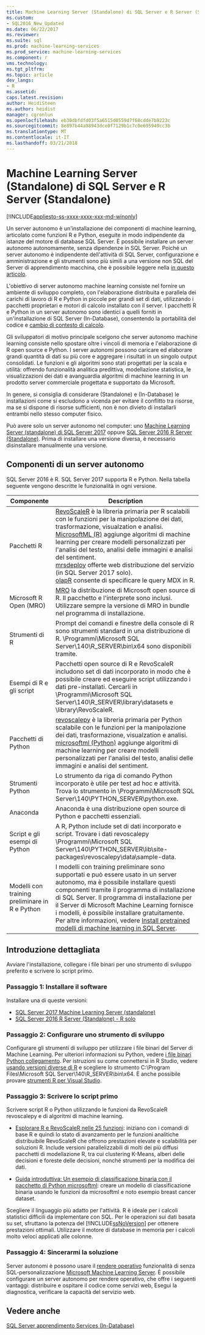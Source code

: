 ```yaml
---
title: Machine Learning Server (Standalone) di SQL Server e R Server (Standalone) | Documenti Microsoft
ms.custom:
- SQL2016_New_Updated
ms.date: 06/22/2017
ms.reviewer: 
ms.suite: sql
ms.prod: machine-learning-services
ms.prod_service: machine-learning-services
ms.component: r
vms.technology: 
ms.tgt_pltfrm: 
ms.topic: article
dev_langs:
- R
ms.assetid: 
caps.latest.revision: 
author: HeidiSteen
ms.author: heidist
manager: cgronlun
ms.openlocfilehash: eb30dbfdfd03f5a6515d0559d7f60cdde7b9223c
ms.sourcegitcommit: 8e897b44a98943dce0f7129b1c7c0e695949cc3b
ms.translationtype: MT
ms.contentlocale: it-IT
ms.lasthandoff: 03/21/2018
---
```

# <a name="sql-server-machine-learning-server-standalone-and-r-server-standalone"></a>Machine Learning Server (Standalone) di SQL Server e R Server (Standalone)
[!INCLUDE[appliesto-ss-xxxx-xxxx-xxx-md-winonly](../../includes/appliesto-ss-xxxx-xxxx-xxx-md-winonly.md)]

Un server autonomo è un'installazione dei componenti di machine learning, articolato come funzioni R e Python, eseguite in modo indipendente da istanze del motore di database SQL Server. È possibile installare un server autonomo autonomamente, senza dipendenze in SQL Server. Poiché un server autonomo è indipendente dell'attività di SQL Server, configurazione e amministrazione e gli strumenti sono più simili a una versione non SQL del Server di apprendimento macchina, che è possibile leggere nella [in questo articolo](https://docs.microsoft.com/machine-learning-server/what-is-machine-learning-server).

L'obiettivo di server autonomo machine learning consiste nel fornire un ambiente di sviluppo completo, con l'elaborazione distribuita e parallela dei carichi di lavoro di R e Python in piccole per grandi set di dati, utilizzando i pacchetti proprietari e motori di calcolo installato con il server. I pacchetti R e Python in un server autonomo sono identici a quelli forniti in un'installazione di SQL Server (In-Database), consentendo la portabilità del codice e [cambio di contesto di calcolo](https://docs.microsoft.com/machine-learning-server/r/concept-what-is-compute-context).

Gli sviluppatori di motivo principale scelgono che server autonomo machine learning consiste nello spostare oltre i vincoli di memoria e l'elaborazione di R open source e Python. I server autonomi possono caricare ed elaborare grandi quantità di dati su più core e aggregare i risultati in un singolo output consolidati. Le funzioni e gli algoritmi sono stati progettati per la scala e utilità: offrendo funzionalità analitica predittiva, modellazione statistica, le visualizzazioni dei dati e avanguardia algoritmi di machine learning in un prodotto server commerciale progettata e supportato da Microsoft.

In genere, si consiglia di considerare (Standalone) e (In-Database) le installazioni come si escludono a vicenda per evitare il conflitto tra risorse, ma se si dispone di risorse sufficienti, non è non divieto di installarli entrambi nello stesso computer fisico.

Può avere solo un server autonomo nel computer: uno [Machine Learning Server (standalone) di SQL Server 2017](../install/sql-machine-learning-standalone-windows-install.md) oppure [SQL Server 2016 R Server (Standalone)](../install/sql-r-standalone-windows-install.md). Prima di installare una versione diversa, è necessario disinstallare manualmente una versione.

## <a name="components-of-a-standalone-server"></a>Componenti di un server autonomo

SQL Server 2016 è R. SQL Server 2017 supporta R e Python. Nella tabella seguente vengono descritte le funzionalità in ogni versione.

| Componente | Description |
|-----------|-------------|
| Pacchetti R | [RevoScaleR](revoscaler-overview.md) è la libreria primaria per R scalabili con le funzioni per la manipolazione dei dati, trasformazione, visualzation e analisi.  <br/>[MicrosoftML (R)](https://docs.microsoft.com/machine-learning-server/r-reference/microsoftml/microsoftml-package) aggiunge algoritmi di machine learning per creare modelli personalizzati per l'analisi del testo, analisi delle immagini e analisi del sentiment. <br/>[mrsdeploy](operationalization-with-mrsdeploy.md) offerte web distribuzione del servizio (in SQL Server 2017 solo). <br/>[olapR](how-to-create-mdx-queries-using-olapr.md) consente di specificare le query MDX in R.|
| Microsoft R Open (MRO) | [MRO](https://mran.microsoft.com/open) la distribuzione di Microsoft open source di R. Il pacchetto e l'interprete sono inclusi. Utilizzare sempre la versione di MRO in bundle nel programma di installazione. |
| Strumenti di R | Prompt dei comandi e finestre della console di R sono strumenti standard in una distribuzione di R. \Programmi\Microsoft SQL Server\140\R_SERVER\bin\x64 sono disponibili tramite. |
| Esempi di R e gli script |  Pacchetti open source di R e RevoScaleR includono set di dati incorporato in modo che è possibile creare ed eseguire script utilizzando i dati pre-installati. Cercarli in \Programmi\Microsoft SQL Server\140\R_SERVER\library\datasets e \library\RevoScaleR. |
| Pacchetti di Python | [revoscalepy](../python/what-is-revoscalepy.md) è la libreria primaria per Python scalabile con le funzioni per la manipolazione dei dati, trasformazione, visualzation e analisi. <br/>[microsoftml (Python)](https://docs.microsoft.com/machine-learning-server/python-reference/microsoftml/microsoftml-package) aggiunge algoritmi di machine learning per creare modelli personalizzati per l'analisi del testo, analisi delle immagini e analisi del sentiment.  |
| Strumenti Python | Lo strumento da riga di comando Python incorporato è utile per test ad hoc e attività. Trova lo strumento in \Programmi\Microsoft SQL Server\140\PYTHON_SERVER\python.exe. |
| Anaconda | Anaconda è una distribuzione open source di Python e pacchetti essenziali. |
| Script e gli esempi di Python | A R, Python include set di dati incorporato e script. Trovare i dati revoscalepy \Programmi\Microsoft SQL Server\140\PYTHON_SERVER\lib\site-packages\revoscalepy\data\sample-data. |
| Modelli con training preliminare in R e Python | I modelli con training preliminare sono supportati e può essere usato in un server autonomo, ma è possibile installare questi componenti tramite il programma di installazione di SQL Server. Il programma di installazione per il Server di Microsoft Machine Learning fornisce i modelli, è possibile installare gratuitamente. Per altre informazioni, vedere [Install pretrained modelli di machine learning in SQL Server](install-pretrained-models-sql-server.md). |

## <a name="get-started-step-by-step"></a>Introduzione dettagliata

Avviare l'installazione, collegare i file binari per uno strumento di sviluppo preferito e scrivere lo script primo.

### <a name="step-1-install-the-software"></a>Passaggio 1: Installare il software

Installare una di queste versioni:

+ [SQL Server 2017 Machine Learning Server (standalone)](../install/sql-machine-learning-standalone-windows-install.md)
+ [SQL Server 2016 R Server (Standalone) - R solo](../install/sql-r-standalone-windows-install.md)

### <a name="step-2-configure-a-development-tool"></a>Passaggio 2: Configurare uno strumento di sviluppo

Configurare gli strumenti di sviluppo per utilizzare i file binari del Server di Machine Learning. Per ulteriori informazioni su Python, vedere [i file binari Python collegamento](https://docs.microsoft.com/machine-learning-server/python/quickstart-python-tools). Per istruzioni su come connettersi in R Studio, vedere [usando versioni diverse di R](https://support.rstudio.com/hc/en-us/articles/200486138-Using-Different-Versions-of-R) e scegliere lo strumento C:\Program Files\Microsoft SQL Server\140\R_SERVER\bin\x64. È anche possibile provare [strumenti R per Visual Studio](https://docs.microsoft.com/visualstudio/rtvs/installation). 

### <a name="step-3-write-your-first-script"></a>Passaggio 3: Scrivere lo script primo

Scrivere script R o Python utilizzando le funzioni da RevoScaleR revoscalepy e di algoritmi di machine learning.
  
  + [Esplorare R e RevoScaleR nelle 25 funzioni](https://docs.microsoft.com/machine-learning-server/r/tutorial-r-to-revoscaler): iniziano con i comandi di base R e quindi lo stato di avanzamento per le funzioni analitiche distribuibile RevoScaleR che offrono prestazioni elevate e scalabilità per soluzioni R. Include versioni parallelizzabili di molti dei più diffusi pacchetti di modellazione R, tra cui clustering K-Means, alberi delle decisioni e foreste delle decisioni, nonché strumenti per la modifica dei dati.

  + [Guida introduttiva: Un esempio di classificazione binaria con il pacchetto di Python microsoftml](https://docs.microsoft.com/machine-learning-server/python/quickstart-binary-classification-with-microsoftml): creare un modello di classificazione binaria usando le funzioni da microsoftml e noto esempio breast cancer dataset.

Scegliere il linguaggio più adatto per l'attività. R è ideale per i calcoli statistici difficili da implementare con SQL. Per le operazioni sui dati basata su set, sfruttano la potenza del [!INCLUDE[ssNoVersion](../../includes/ssnoversion-md.md)] per ottenere prestazioni ottimali. Utilizzare il motore di database in memoria per i calcoli molto veloci applicati alle colonne.

### <a name="step-4-operationalize-your-solution"></a>Passaggio 4: Sincerarmi la soluzione

Server autonomi è possono usare il [rendere operativo](https://docs.microsoft.com//machine-learning-server/what-is-operationalization) funzionalità di senza SQL-personalizzazione [Microsoft Machine Learning Server](https://docs.microsoft.com/machine-learning-server/what-is-machine-learning-server). È possibile configurare un server autonomo per rendere operativo, che offre i seguenti vantaggi: distribuire e ospitare il codice come servizi web, Esegui la diagnostica, verificare la capacità del servizio web.

## <a name="see-also"></a>Vedere anche

 [SQL Server apprendimento Services (In-Database)](sql-server-r-services.md)

